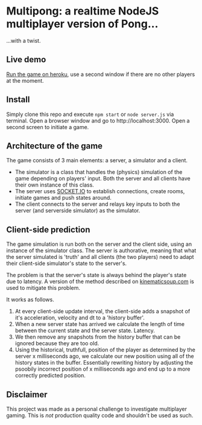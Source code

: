 # Multipong: a realtime NodeJS multiplayer version of Pong...
...with a twist.
 
## Live demo
[Run the game on heroku](https://hot-multi-pong.herokuapp.com), use a second window if there are no other players at the moment.

## Install
Simply clone this repo and execute `npm start` or `node server.js` via terminal. Open a browser window and go to http://localhost:3000. Open a second screen to initiate a game.

## Architecture of the game
The game consists of 3 main elements: a server, a simulator and a client.
* The simulator is a class that handles the (physics) simulation of the game depending on players' input. Both the server and all clients have their own instance of this class.
* The server uses [SOCKET.IO](https://socket.io) to establish connections, create rooms, initiate games and push states around.
* The client connects to the server and relays key inputs to both the server (and serverside simulator) as the simulator. 

## Client-side prediction
The game simulation is run both on the server and the client side, using an instance of the simulator class. The server is authorative, meaning that what the server simulated is 'truth' and all clients (the two players) need to adapt their client-side simulator's state to the server's. 

The problem is that the server's state is always behind the player's state due to latency. A version of the method described on [kinematicsoup.com](https://www.kinematicsoup.com/news/2017/5/30/multiplayerprediction) is used to mitigate this problem. 

It works as follows. 
1. At every client-side update interval, the client-side adds a snapshot of it's acceleration, velocity and dt to a 'history buffer'. 
2. When a new server state has arrived we calculate the length of time between the current state and the server state. Latency. 
3. We then remove any snapshots from the history buffer that can be ignored because they are too old. 
4. Using the historical, truthfull, position of the player as determined by the server x milliseconds ago, we calculate our new position using all of the history states in the buffer. Essentially rewriting history by adjusting the psoobily incorrect position of x milliseconds ago and end up to a more correctly predicted position.

 
## Disclaimer
This project was made as a personal challenge to investigate multiplayer gaming. This is *not* production quality code and shouldn't be used as such.
